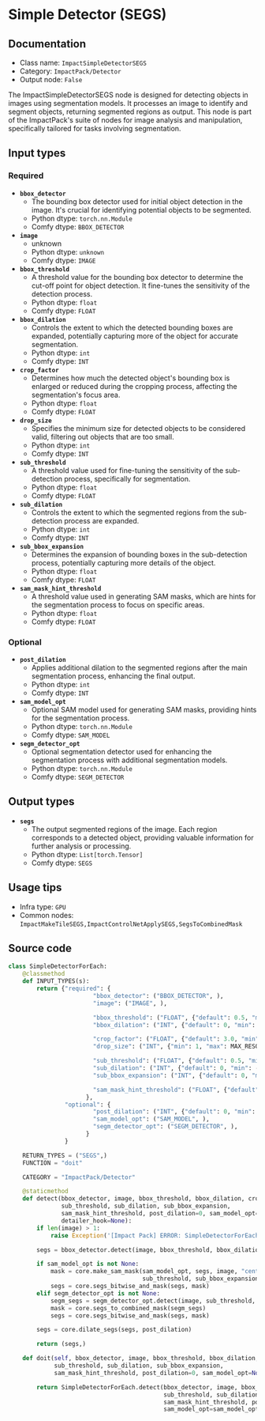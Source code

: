 # Simple Detector (SEGS)
## Documentation
- Class name: `ImpactSimpleDetectorSEGS`
- Category: `ImpactPack/Detector`
- Output node: `False`

The ImpactSimpleDetectorSEGS node is designed for detecting objects in images using segmentation models. It processes an image to identify and segment objects, returning segmented regions as output. This node is part of the ImpactPack's suite of nodes for image analysis and manipulation, specifically tailored for tasks involving segmentation.
## Input types
### Required
- **`bbox_detector`**
    - The bounding box detector used for initial object detection in the image. It's crucial for identifying potential objects to be segmented.
    - Python dtype: `torch.nn.Module`
    - Comfy dtype: `BBOX_DETECTOR`
- **`image`**
    - unknown
    - Python dtype: `unknown`
    - Comfy dtype: `IMAGE`
- **`bbox_threshold`**
    - A threshold value for the bounding box detector to determine the cut-off point for object detection. It fine-tunes the sensitivity of the detection process.
    - Python dtype: `float`
    - Comfy dtype: `FLOAT`
- **`bbox_dilation`**
    - Controls the extent to which the detected bounding boxes are expanded, potentially capturing more of the object for accurate segmentation.
    - Python dtype: `int`
    - Comfy dtype: `INT`
- **`crop_factor`**
    - Determines how much the detected object's bounding box is enlarged or reduced during the cropping process, affecting the segmentation's focus area.
    - Python dtype: `float`
    - Comfy dtype: `FLOAT`
- **`drop_size`**
    - Specifies the minimum size for detected objects to be considered valid, filtering out objects that are too small.
    - Python dtype: `int`
    - Comfy dtype: `INT`
- **`sub_threshold`**
    - A threshold value used for fine-tuning the sensitivity of the sub-detection process, specifically for segmentation.
    - Python dtype: `float`
    - Comfy dtype: `FLOAT`
- **`sub_dilation`**
    - Controls the extent to which the segmented regions from the sub-detection process are expanded.
    - Python dtype: `int`
    - Comfy dtype: `INT`
- **`sub_bbox_expansion`**
    - Determines the expansion of bounding boxes in the sub-detection process, potentially capturing more details of the object.
    - Python dtype: `float`
    - Comfy dtype: `FLOAT`
- **`sam_mask_hint_threshold`**
    - A threshold value used in generating SAM masks, which are hints for the segmentation process to focus on specific areas.
    - Python dtype: `float`
    - Comfy dtype: `FLOAT`
### Optional
- **`post_dilation`**
    - Applies additional dilation to the segmented regions after the main segmentation process, enhancing the final output.
    - Python dtype: `int`
    - Comfy dtype: `INT`
- **`sam_model_opt`**
    - Optional SAM model used for generating SAM masks, providing hints for the segmentation process.
    - Python dtype: `torch.nn.Module`
    - Comfy dtype: `SAM_MODEL`
- **`segm_detector_opt`**
    - Optional segmentation detector used for enhancing the segmentation process with additional segmentation models.
    - Python dtype: `torch.nn.Module`
    - Comfy dtype: `SEGM_DETECTOR`
## Output types
- **`segs`**
    - The output segmented regions of the image. Each region corresponds to a detected object, providing valuable information for further analysis or processing.
    - Python dtype: `List[torch.Tensor]`
    - Comfy dtype: `SEGS`
## Usage tips
- Infra type: `GPU`
- Common nodes: `ImpactMakeTileSEGS,ImpactControlNetApplySEGS,SegsToCombinedMask`


## Source code
```python
class SimpleDetectorForEach:
    @classmethod
    def INPUT_TYPES(s):
        return {"required": {
                        "bbox_detector": ("BBOX_DETECTOR", ),
                        "image": ("IMAGE", ),

                        "bbox_threshold": ("FLOAT", {"default": 0.5, "min": 0.0, "max": 1.0, "step": 0.01}),
                        "bbox_dilation": ("INT", {"default": 0, "min": -512, "max": 512, "step": 1}),

                        "crop_factor": ("FLOAT", {"default": 3.0, "min": 1.0, "max": 100, "step": 0.1}),
                        "drop_size": ("INT", {"min": 1, "max": MAX_RESOLUTION, "step": 1, "default": 10}),

                        "sub_threshold": ("FLOAT", {"default": 0.5, "min": 0.0, "max": 1.0, "step": 0.01}),
                        "sub_dilation": ("INT", {"default": 0, "min": -512, "max": 512, "step": 1}),
                        "sub_bbox_expansion": ("INT", {"default": 0, "min": 0, "max": 1000, "step": 1}),

                        "sam_mask_hint_threshold": ("FLOAT", {"default": 0.7, "min": 0.0, "max": 1.0, "step": 0.01}),
                      },
                "optional": {
                        "post_dilation": ("INT", {"default": 0, "min": -512, "max": 512, "step": 1}),
                        "sam_model_opt": ("SAM_MODEL", ),
                        "segm_detector_opt": ("SEGM_DETECTOR", ),
                      }
                }

    RETURN_TYPES = ("SEGS",)
    FUNCTION = "doit"

    CATEGORY = "ImpactPack/Detector"

    @staticmethod
    def detect(bbox_detector, image, bbox_threshold, bbox_dilation, crop_factor, drop_size,
               sub_threshold, sub_dilation, sub_bbox_expansion,
               sam_mask_hint_threshold, post_dilation=0, sam_model_opt=None, segm_detector_opt=None,
               detailer_hook=None):
        if len(image) > 1:
            raise Exception('[Impact Pack] ERROR: SimpleDetectorForEach does not allow image batches.\nPlease refer to https://github.com/ltdrdata/ComfyUI-extension-tutorials/blob/Main/ComfyUI-Impact-Pack/tutorial/batching-detailer.md for more information.')

        segs = bbox_detector.detect(image, bbox_threshold, bbox_dilation, crop_factor, drop_size, detailer_hook=detailer_hook)

        if sam_model_opt is not None:
            mask = core.make_sam_mask(sam_model_opt, segs, image, "center-1", sub_dilation,
                                      sub_threshold, sub_bbox_expansion, sam_mask_hint_threshold, False)
            segs = core.segs_bitwise_and_mask(segs, mask)
        elif segm_detector_opt is not None:
            segm_segs = segm_detector_opt.detect(image, sub_threshold, sub_dilation, crop_factor, drop_size, detailer_hook=detailer_hook)
            mask = core.segs_to_combined_mask(segm_segs)
            segs = core.segs_bitwise_and_mask(segs, mask)

        segs = core.dilate_segs(segs, post_dilation)

        return (segs,)

    def doit(self, bbox_detector, image, bbox_threshold, bbox_dilation, crop_factor, drop_size,
             sub_threshold, sub_dilation, sub_bbox_expansion,
             sam_mask_hint_threshold, post_dilation=0, sam_model_opt=None, segm_detector_opt=None):

        return SimpleDetectorForEach.detect(bbox_detector, image, bbox_threshold, bbox_dilation, crop_factor, drop_size,
                                            sub_threshold, sub_dilation, sub_bbox_expansion,
                                            sam_mask_hint_threshold, post_dilation=post_dilation,
                                            sam_model_opt=sam_model_opt, segm_detector_opt=segm_detector_opt)

```
